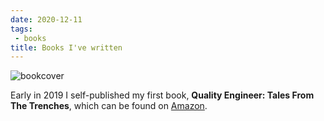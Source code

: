 ```yaml
---
date: 2020-12-11
tags:
 - books
title: Books I've written
---
```

![bookcover](https://m.media-amazon.com/images/I/41IO-k1wSvL.jpg)

Early in 2019 I self-published my first book, **Quality Engineer: Tales From The Trenches**, which can be found on [Amazon](https://www.amazon.com/gp/product/B07PN1GZMM).
